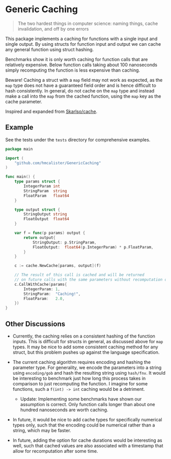 # Generic Caching

> The two hardest things in computer science: naming things, cache invalidation, and off by one errors

This package implements a caching for functions with a single input and single output. By using structs for function input and output we can cache any general function using struct hashing.

Benchmarks show it is only worth caching for function calls that are relatively expensive. Below function calls taking about 100 nanoseconds simply recomputing the function is less expensive than caching.

Beware! Caching a struct with a `map` field may not work as expected, as the `map` type does not have a guaranteed field order and is hence difficult to hash consistently. In general, do not cache on the `map` type and instead make a call into the `map` from the cached function, using the `map` key as the cache parameter.

Inspired and expanded from [Skarlso/cache](https://github.com/Skarlso/cache).

## Example

See the tests under the `tests` directory for comprehensive examples.

```Go
package main

import (
    "github.com/hmcalister/GenericCaching"
) 

func main() {
    type params struct {
		IntegerParam int
		StringParam  string
		FloatParam   float64
	}

	type output struct {
		StringOutput string
		FloatOutput  float64
	}

	var f = func(p params) output {
		return output{
			StringOutput: p.StringParam,
			FloatOutput:  float64(p.IntegerParam) * p.FloatParam,
		}
	}

	c := cache.NewCache[params, output](f)

    // The result of this call is cached and will be returned 
    // on future calls with the same parameters without recomputation of f
	c.CallWithCache(params{
		IntegerParam: 1,
		StringParam:  "Caching!",
		FloatParam:   2.0,
	})
}
```

## Other Discussions

- Currently, the caching relies on a consistent hashing of the function inputs. This is difficult for structs in general, as discussed above for `map` types. It may be nice to add some consistent caching method for any struct, but this problem pushes up against the language specification.

- The current caching algorithm requires encoding and hashing the parameter type. For generality, we encode the parameters into a string using `encoding/gob` and hash the resulting string using `hash/fnv`. It would be interesting to benchmark just how long this process takes in comparison to just recomputing the function. I imagine for some functions, such a `f(int) -> int` caching would be a detriment.
	- Update: Implementing some benchmarks have shown our assumption is correct. Only function calls longer than about one hundred nanoseconds are worth caching.

- In future, it would be nice to add cache types for specifically numerical types only, such that the encoding could be numerical rather than a string, which may be faster.

- In future, adding the option for cache durations would be interesting as well, such that cached values are also associated with a timestamp that allow for recomputation after some time.